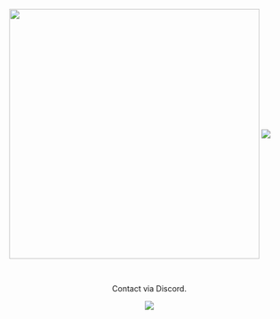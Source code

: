 <a href="https://github.com/omerhuseyingul"><img width="450px" align="center" src="https://github-readme-stats.vercel.app/api?username=omerhuseyingul&show_icons=true&bg_color=0d1117&text_color=bdc3c7&title_color=f1c40f&icon_color=f1c40f&hide_border=true" /></a>
<a href="https://github.com/omerhuseyingul"><img align="center" src="https://github-readme-stats.vercel.app/api/top-langs/?username=omerhuseyingul&bg_color=0d1117&text_color=bdc3c7&title_color=f1c40f&hide_border=true&layout=compact&langs_count=10" /></a>
<div align='center' textalign='center'>

<br><p>Contact via Discord.</p>

<img src="https://discord.c99.nl/widget/theme-4/852923308877545503.png"><script>


</div>
<br>
<div align='center' textalign='center'>
<p>Social Media</p>
<a href="https://www.instagram.com/omergul.cs/"><img src="https://img.shields.io/badge/Instagram-E4405F?style=for-the-badge&logo=instagram&logoColor=white"></a>
<a href="https://stackoverflow.com/users/15302000/laweis/"><img src="https://img.shields.io/badge/Stack_Overflow-FE7A16?style=for-the-badge&logo=stack-overflow&logoColor=white"</a>
<a href="https://discord.com/users/892785729153933313/"><img src="https://img.shields.io/badge/Discord-7289DA?style=for-the-badge&logo=discord&logoColor=white"></a>
<a href="https://hackerrank.com/omerhuseyingul/"><img src="https://img.shields.io/badge/-Hackerrank-2EC866?style=for-the-badge&logo=HackerRank&logoColor=white"></a>
<a href="https://twitter.com/omerhuseyingul/"><img src="https://img.shields.io/badge/Twitter-1DA1F2?style=for-the-badge&logo=twitter&logoColor=white"></a>
</div>

<div align='center' textalign='center'>
<br><p>Languages & Frameworks</p>
<img src="https://img.shields.io/badge/Python-FFD43B?style=for-the-badge&logo=python&logoColor=darkgreen">
<img src="https://img.shields.io/badge/HTML5-E34F26?style=for-the-badge&logo=html5&logoColor=white">
<img src="https://img.shields.io/badge/CSS3-1572B6?style=for-the-badge&logo=css3&logoColor=white">
<img src="https://img.shields.io/badge/JavaScript-F7DF1E?style=for-the-badge&logo=javascript&logoColor=black">
<img src="https://img.shields.io/badge/C%23-239120?style=for-the-badge&logo=c-sharp&logoColor=white">
<img src="https://img.shields.io/badge/Bootstrap-563D7C?style=for-the-badge&logo=bootstrap&logoColor=white">
<img src="https://img.shields.io/badge/.NET-512BD4?style=for-the-badge&logo=dotnet&logoColor=white">
<img src="https://img.shields.io/badge/Unity-100000?style=for-the-badge&logo=unity&logoColor=white">
</div>




 
</p>
